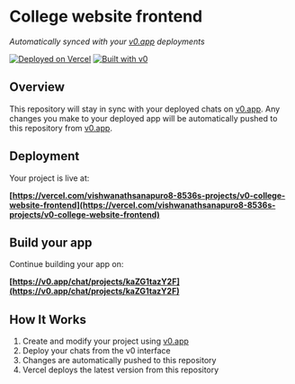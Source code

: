 # College website frontend

*Automatically synced with your [v0.app](https://v0.app) deployments*

[![Deployed on Vercel](https://img.shields.io/badge/Deployed%20on-Vercel-black?style=for-the-badge&logo=vercel)](https://vercel.com/vishwanathsanapuro8-8536s-projects/v0-college-website-frontend)
[![Built with v0](https://img.shields.io/badge/Built%20with-v0.app-black?style=for-the-badge)](https://v0.app/chat/projects/kaZG1tazY2F)

## Overview

This repository will stay in sync with your deployed chats on [v0.app](https://v0.app).
Any changes you make to your deployed app will be automatically pushed to this repository from [v0.app](https://v0.app).

## Deployment

Your project is live at:

**[https://vercel.com/vishwanathsanapuro8-8536s-projects/v0-college-website-frontend](https://vercel.com/vishwanathsanapuro8-8536s-projects/v0-college-website-frontend)**

## Build your app

Continue building your app on:

**[https://v0.app/chat/projects/kaZG1tazY2F](https://v0.app/chat/projects/kaZG1tazY2F)**

## How It Works

1. Create and modify your project using [v0.app](https://v0.app)
2. Deploy your chats from the v0 interface
3. Changes are automatically pushed to this repository
4. Vercel deploys the latest version from this repository